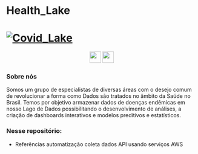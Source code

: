 # Health_Lake
# [![Covid_Lake](https://github.com/larissa-eleterio/Covid_Lake/blob/master/Imagens/covid_lake.jpg)](https://github.com/larissa-eleterio/Covid_Lake/blob/master/Imagens/covid_lake.jpg)

<p align='center'>
<a href="https://www.linkedin.com/company/covidlake/"><img height="30" src="https://github.com/larissa-eleterio/Covid_Lake/blob/master/Imagens/linkedin.png"></a>
<a href="https://www.covidlake.com.br/"><img height="30" src="https://github.com/larissa-eleterio/Covid_Lake/blob/master/Imagens/hl.jpg"></a>
</p>


### Sobre nós

Somos um grupo de especialistas de diversas áreas com o desejo comum de revolucionar a forma como Dados são tratados no âmbito da Saúde no Brasil.
Temos por objetivo armazenar dados de doenças endêmicas em nosso Lago de Dados possibilitando o desenvolvimento de análises, a criação de dashboards interativos e modelos preditivos e estatísticos. 

### Nesse repositório:

* Referências automatização coleta dados API usando serviços AWS
